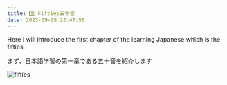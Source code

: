 ```yaml
---
title: 1️⃣ Fifties五十音
date: 2023-09-08 23:47:55
---
```


Here I will introduce the first chapter of the learning Japanese which is the fifties.

まず、日本語学習の第一章である五十音を紹介します

![fifties](https://s2.loli.net/2023/09/10/h2wQSnsRx3MNyv4.png)

